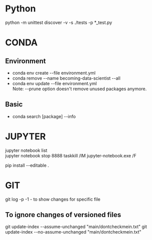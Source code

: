 # Python
python -m unittest discover -v -s ./tests -p *_test.py


# CONDA

## Environment
* conda env create --file environment.yml</br>
* conda remove --name becoming-data-scientist --all</br>
* conda env update --file environment.yml</br>
Note: --prune option doesn't remove unused packages anymore.

## Basic 
* conda search [package] --info

# JUPYTER

jupyter notebook list  
jupyter notebook stop 8888
taskkill /IM jupyter-notebook.exe /F

pip install --editable .

# GIT

git log -p -1 <file name> - to show changes for specific file

## To ignore changes of versioned files 
git update-index --assume-unchanged "main/dontcheckmein.txt"
git update-index --no-assume-unchanged "main/dontcheckmein.txt"